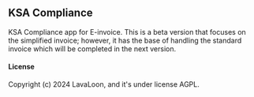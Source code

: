 ## KSA Compliance

KSA Compliance app for E-invoice.
This is a beta version that focuses on the simplified invoice; however, it has the base of handling the standard invoice which will be completed in the next version.

#### License

Copyright (c) 2024 LavaLoon, and it's under license AGPL.
